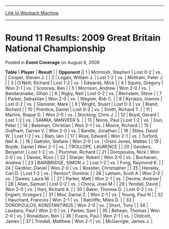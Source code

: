 
---
[Link to Wayback Machine](https://web.archive.org/web/20220120234857/https://magic.wizards.com/en/articles/archive/event-coverage/round-11-results-2009-great-britain-national-championship-2009-08-06)

[_metadata_:description]:- "TablePlayerResult Opponent 1McIntosh, StephenLost 0-2vs.Cooper, Steven J. 2Logan, William J.Lost 1-2vs.Mottram, Peter J. 3O'Neill, RichardLost 1-2vs.Edwards, Mick 4Squire, GregoryWon 2-1vs.Scoones, Ben 5Morrison, AndrewWon 2-0vs.Bandaranaike, Gihan 6Rigby, NeilLost 0-2vs.Bernstein, Steve 7Parker, SebastianWon 2-0vs.Wagner, Rob C. 8Kyriazis, IoannisLost 0-2vs.Glenister, Mark"
[_metadata_:generator]:- "Drupal 7 (http://drupal.org)"
[_metadata_:node]:- "434531"
[_metadata_:publish_date]:- "2009-08-06"
[_metadata_:source]:- "div-main-content"
[_metadata_:title]:- "Round 11 Results: 2009 Great Britain National Championship"
[_metadata_:wayback_capture_timestamp]:- "2022-01-20 23:48:57"
[_metadata_:wayback_raw_url]:- "https://web.archive.org/web/20220120234857id_/https://magic.wizards.com/en/articles/archive/event-coverage/round-11-results-2009-great-britain-national-championship-2009-08-06"
[_metadata_:wayback_url]:- "https://magic.wizards.com/en/articles/archive/event-coverage/round-11-results-2009-great-britain-national-championship-2009-08-06"
---


Round 11 Results: 2009 Great Britain National Championship
==========================================================



 Posted in **Event Coverage**
 on August 6, 2009 












 **Table** | **Player** | **Result** |  | **Opponent** ||  1 | McIntosh, Stephen | Lost 0-2 | vs. | Cooper, Steven J. |
|  2 | Logan, William J. | Lost 1-2 | vs. | Mottram, Peter J. |
|  3 | O'Neill, Richard | Lost 1-2 | vs. | Edwards, Mick |
|  4 | Squire, Gregory | Won 2-1 | vs. | Scoones, Ben |
|  5 | Morrison, Andrew | Won 2-0 | vs. | Bandaranaike, Gihan |
|  6 | Rigby, Neil | Lost 0-2 | vs. | Bernstein, Steve |
|  7 | Parker, Sebastian | Won 2-0 | vs. | Wagner, Rob C. |
|  8 | Kyriazis, Ioannis | Lost 0-2 | vs. | Glenister, Mark |
|  9 | Wright, Stuart | Lost 0-2 | vs. | Bland, Richard |
|  10 | Prentice, Daniel | Lost 0-2 | vs. | Smith, Richard T. |
|  11 | Martire, Roque O. | Won 2-0 | vs. | Stocking, Chris J. |
|  12 | Boyd, Gerard | Lost 1-2 | vs. | SAMRA, MANVEER S. |
|  13 | Nonis, Paul | Lost 1-2 | vs. | Dun, Peter |
|  14 | Bateman, Christian | Won 2-1 | vs. | Moore, Richard |
|  15 | Grafham, Darren V. | Won 2-0 | vs. | Randle, Jonathan |
|  16 | Stiles, David W. | Lost 1-2 | vs. | Bain, Iain |
|  17 | Ross, Edward | Won 2-1 | vs. | Turford, Neil A. |
|  18 | Gattolin, Stefano | Won 2-0 | vs. | Orsini Jones, Matteo |
|  19 | Royde, Daniel | Won 2-1 | vs. | TROLLOPE, LAURENCE |
|  20 | Sanders, Benjamin | Lost 1-2 | vs. | Plummer, Richard |
|  21 | Doropoulos, Nick | Won 2-0 | vs. | Davies, Russ |
|  22 | Stanjer, Robert | Won 2-0 | vs. | Buchanan, Andrew |
|  23 | BAINBRIDGE, SIMON J. | Lost 1-2 | vs. | Fong, Raymond K. |
|  24 | Gardner, Daniel | Won 2-0 | vs. | Rossiter, Christopher |
|  25 | Hensley, Carl D. | Lost 1-2 | vs. | Penton\*, Dominic |
|  26 | Latham, Scott A | Won 2-0 | vs. | Dawes, Laura M. |
|  27 | Parker, Matt | Won 2-1 | vs. | Devine, Andrew |
|  28 | Allan, Samuel | Lost 0-2 | vs. | Choca, Joao M |
|  29 | Yendall, David | Won 2-0 | vs. | Hart, Richard A. |
|  30 | Baker, Thomas D. | Lost 0-2 | vs. | Engiert, Grzegorz |
|  31 | Mior, Danial Z. | Won 2-1 | vs. | Young, Paul N |
|  32 | Hauchard, Francois | Won 2-1 | vs. | Ratcliffe, Miles D. |
|  33 | DOROPOULOS, KONSTANTINOS | Won 2-0 | vs. | Short, Tony |
|  34 | Laudano, Paul | Won 2-0 | vs. | Parker, Sam |
|  35 | Behean, Thomas | Won 2-0 | vs. | Ronaldson, Ben |
|  36 | Evans, Paul | Won 2-1 | vs. | Chilcott, James |
|  37 | Trindall, Matthew | Won 2-1 | vs. | McGarrigle, James J. |







